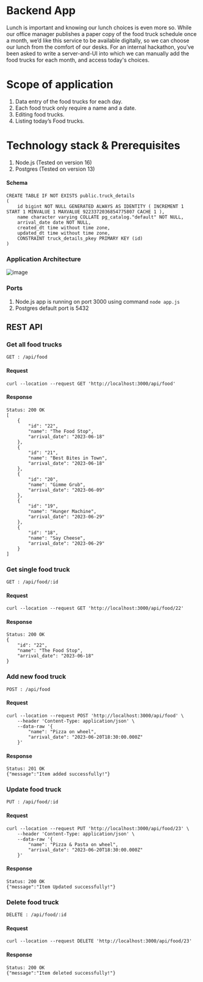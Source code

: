 # Backend App
Lunch is important and knowing our lunch choices is even more so. While our office manager publishes a paper copy of the food truck schedule once a month, we’d like this service to be available digitally, so we can choose our lunch from the comfort of our desks. For an internal hackathon, you’ve been asked to write a server-and-UI into which we can manually add the food trucks for each month, and access today's choices. 

# Scope of application
1. Data entry of the food trucks for each day.
2. Each food truck only require a name and a date.
3. Editing food trucks.
4. Listing today’s Food trucks.

# Technology stack & Prerequisites
1. Node.js (Tested on version 16)
2. Postgres (Tested on version 13)

#### Schema
    CREATE TABLE IF NOT EXISTS public.truck_details
    (
        id bigint NOT NULL GENERATED ALWAYS AS IDENTITY ( INCREMENT 1 START 1 MINVALUE 1 MAXVALUE 9223372036854775807 CACHE 1 ),
        name character varying COLLATE pg_catalog."default" NOT NULL,
        arrival_date date NOT NULL,
        created_dt time without time zone,
        updated_dt time without time zone,
        CONSTRAINT truck_details_pkey PRIMARY KEY (id)
    )

### Application Architecture
![image](https://github-production-user-asset-6210df.s3.amazonaws.com/10547276/246676813-e861c59c-404e-41ab-8db3-adb4155cc65c.png)

### Ports
1. Node.js app is running on port 3000 using command `node app.js`
2. Postgres default port is 5432

## REST API

### Get all food trucks
    GET : /api/food
#### Request
    curl --location --request GET 'http://localhost:3000/api/food'
#### Response
    Status: 200 OK
    [
        {
            "id": "22",
            "name": "The Food Stop",
            "arrival_date": "2023-06-18"
        },
        {
            "id": "21",
            "name": "Best Bites in Town",
            "arrival_date": "2023-06-18"
        },
        {
            "id": "20",
            "name": "Gimme Grub",
            "arrival_date": "2023-06-09"
        },
        {
            "id": "19",
            "name": "Hunger Machine",
            "arrival_date": "2023-06-29"
        },
        {
            "id": "18",
            "name": "Say Cheese",
            "arrival_date": "2023-06-29"
        }
    ]

### Get single food truck
    GET : /api/food/:id
#### Request
    curl --location --request GET 'http://localhost:3000/api/food/22'
#### Response
    Status: 200 OK
    {
        "id": "22",
        "name": "The Food Stop",
        "arrival_date": "2023-06-18"
    }

### Add new food truck
    POST : /api/food
#### Request
    curl --location --request POST 'http://localhost:3000/api/food' \
        --header 'Content-Type: application/json' \
        --data-raw '{
            "name": "Pizza on wheel",
            "arrival_date": "2023-06-20T18:30:00.000Z"
        }'
#### Response
    Status: 201 OK
    {"message":"Item added successfully!"}

### Update food truck
    PUT : /api/food/:id
#### Request
    curl --location --request PUT 'http://localhost:3000/api/food/23' \
        --header 'Content-Type: application/json' \
        --data-raw '{
            "name": "Pizza & Pasta on wheel",
            "arrival_date": "2023-06-20T18:30:00.000Z"
        }'
#### Response
    Status: 200 OK
    {"message":"Item Updated successfully!"}

### Delete food truck
    DELETE : /api/food/:id
#### Request
    curl --location --request DELETE 'http://localhost:3000/api/food/23' 
#### Response
    Status: 200 OK
    {"message":"Item deleted successfully!"}
